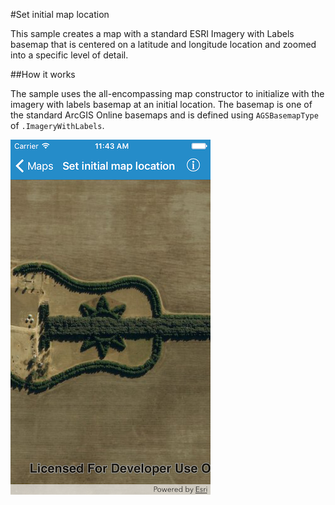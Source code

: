#Set initial map location

This sample creates a map with a standard ESRI Imagery with Labels basemap that is centered on a latitude and longitude location and zoomed into a specific level of detail.

##How it works

The sample uses the all-encompassing map constructor to initialize with the imagery with labels basemap at an initial location. The basemap is one of the standard ArcGIS Online basemaps and is defined using `AGSBasemapType` of `.ImageryWithLabels`.

![](image1.png)



